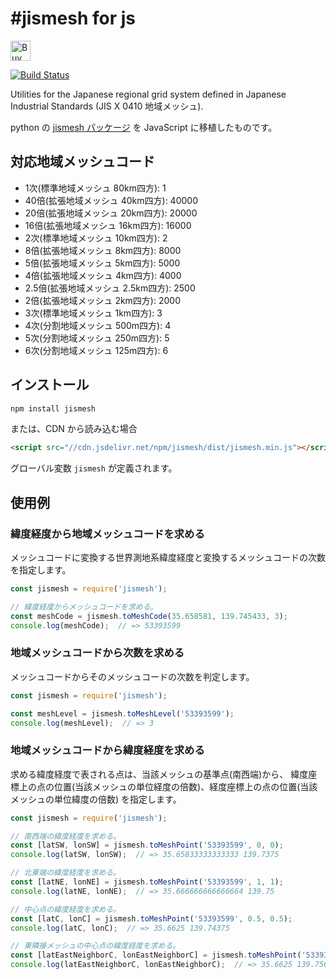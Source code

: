 #jismesh for js
==========
<a href="https://www.buymeacoffee.com/leduong" target="_blank"><img src="https://cdn.buymeacoffee.com/buttons/default-orange.png" alt="Buy Me A Coffee" height="32" /></a>

[![Build Status](https://travis-ci.com/leduong/jismesh.svg?branch=master)](https://travis-ci.com/leduong/jismesh)

Utilities for the Japanese regional grid system defined in Japanese Industrial Standards (JIS X 0410 地域メッシュ).

python の [jismesh パッケージ](https://pypi.org/project/jismesh/) を JavaScript に移植したものです。

対応地域メッシュコード
----------------------

- 1次(標準地域メッシュ 80km四方): 1
- 40倍(拡張地域メッシュ 40km四方): 40000
- 20倍(拡張地域メッシュ 20km四方): 20000
- 16倍(拡張地域メッシュ 16km四方): 16000
- 2次(標準地域メッシュ 10km四方): 2
- 8倍(拡張地域メッシュ 8km四方): 8000
- 5倍(拡張地域メッシュ 5km四方): 5000
- 4倍(拡張地域メッシュ 4km四方): 4000
- 2.5倍(拡張地域メッシュ 2.5km四方): 2500
- 2倍(拡張地域メッシュ 2km四方): 2000
- 3次(標準地域メッシュ 1km四方): 3
- 4次(分割地域メッシュ 500m四方): 4
- 5次(分割地域メッシュ 250m四方): 5
- 6次(分割地域メッシュ 125m四方): 6

インストール
------------

```bash
npm install jismesh
```

または、CDN から読み込む場合

```html
<script src="//cdn.jsdelivr.net/npm/jismesh/dist/jismesh.min.js"></script>
```

グローバル変数 `jismesh` が定義されます。

使用例
------

### 緯度経度から地域メッシュコードを求める

メッシュコードに変換する世界測地系緯度経度と変換するメッシュコードの次数を指定します。

```javascript
const jismesh = require('jismesh');

// 緯度経度からメッシュコードを求める。
const meshCode = jismesh.toMeshCode(35.658581, 139.745433, 3);
console.log(meshCode);  // => 53393599
```

### 地域メッシュコードから次数を求める

メッシュコードからそのメッシュコードの次数を判定します。

```javascript
const jismesh = require('jismesh');

const meshLevel = jismesh.toMeshLevel('53393599');
console.log(meshLevel);  // => 3
```

### 地域メッシュコードから緯度経度を求める

求める緯度経度で表される点は、当該メッシュの基準点(南西端)から、
緯度座標上の点の位置(当該メッシュの単位経度の倍数)、経度座標上の点の位置(当該メッシュの単位緯度の倍数)
を指定します。

```javascript
const jismesh = require('jismesh');

// 南西端の緯度経度を求める。
const [latSW, lonSW] = jismesh.toMeshPoint('53393599', 0, 0);
console.log(latSW, lonSW);  // => 35.65833333333333 139.7375

// 北東端の緯度経度を求める。
const [latNE, lonNE] = jismesh.toMeshPoint('53393599', 1, 1);
console.log(latNE, lonNE);  // => 35.666666666666664 139.75

// 中心点の緯度経度を求める。
const [latC, lonC] = jismesh.toMeshPoint('53393599', 0.5, 0.5);
console.log(latC, lonC);  // => 35.6625 139.74375

// 東隣接メッシュの中心点の緯度経度を求める。
const [latEastNeighborC, lonEastNeighborC] = jismesh.toMeshPoint('53393599', 0.5, 1.5);
console.log(latEastNeighborC, lonEastNeighborC);  // => 35.6625 139.75625000000002
```
